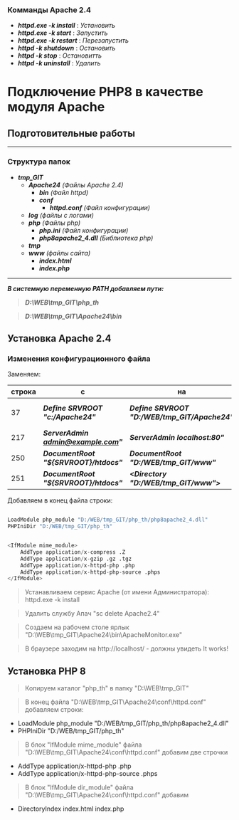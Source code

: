 ### Комманды Apache 2.4 ###
* ***httpd.exe -k install***  : _Установить_
* ***httpd.exe -k start***    : _Запустить_
* ***httpd.exe -k restart***  : _Перезапустить_
* ***httpd -k shutdown***     : _Остановить_
* ***httpd -k stop***         : _Остановитть_
* ***httpd -k uninstall***    : _Удалить_

# Подключение PHP8 в качестве модуля Apache

## Подготовительные работы
---
### Структура папок
 - ***tmp_GIT***
    - ***Apache24*** _(Файлы Apache 2.4)_
        - ***bin*** _(Файл httpd)_
        - ***conf***
            - ***httpd.conf*** _(Файл конфигурации)_
    - ***log*** _(файлы с логами)_
    - ***php*** _(Файлы php)_
        - ***php.ini*** _(Файл конфигурации)_
        - ***php8apache2_4.dll*** _(Библиотека php)_
    - ***tmp***
    - ***www*** _(файлы сайта)_
        - ***index.html***
        - ***index.php***
---

 ***В системную переменную PATH добавляем пути:***
> ***D:\WEB\tmp_GIT\php_th***

> ***D:\WEB\tmp_GIT\Apache24\bin***

## Установка Apache 2.4

### Изменения конфигурационного файла

Заменяем:

|строка|с|на|пояснение|
|-----|-----|-----|-----|
|37|***Define SRVROOT "c:/Apache24"***|***Define SRVROOT "D:/WEB/tmp_GIT/Apache24"***|_Путь папки Apache_|
|217|***ServerAdmin admin@example.com"***|***ServerAdmin localhost:80"***|_адрес сайта_|
|250|***DocumentRoot "${SRVROOT}/htdocs"***|***DocumentRoot "D:/WEB/tmp_GIT/www"***|_каталог сайта_|
|251|***DocumentRoot "${SRVROOT}/htdocs"***|***<Directory "D:/WEB/tmp_GIT/www">***|_каталог сайта_|

Добавляем в конец файла строки:

```python

LoadModule php_module "D:/WEB/tmp_GIT/php_th/php8apache2_4.dll"  
PHPIniDir "D:/WEB/tmp_GIT/php_th"

```

```python

<IfModule mime_module>
    AddType application/x-compress .Z
    AddType application/x-gzip .gz .tgz
    AddType application/x-httpd-php .php
    AddType application/x-httpd-php-source .phps
</IfModule>

```




> Устанавливаем сервис Apache (от имени Администратора): httpd.exe -k install

> Удалить службу Апач "sc delete Apache2.4"

> Создаем на рабочем столе ярлык "D:\WEB\tmp_GIT\Apache24\bin\ApacheMonitor.exe"

> В браузере заходим на http://localhost/ - должны увидеть It works!

## Установка PHP 8

> Копируем каталог "php_th" в папку "D:\WEB\tmp_GIT"

> В конец файла "D:\WEB\tmp_GIT\Apache24\conf\httpd.conf" добавляем строки:
* LoadModule php_module "D:/WEB/tmp_GIT/php_th/php8apache2_4.dll"
* PHPIniDir "D:/WEB/tmp_GIT/php_th"

> В блок "IfModule mime_module" файла "D:\WEB\tmp_GIT\Apache24\conf\httpd.conf" добавим две строчки
* AddType application/x-httpd-php .php
* AddType application/x-httpd-php-source .phps

> В блок "IfModule dir_module" файла "D:\WEB\tmp_GIT\Apache24\conf\httpd.conf" добавим 
* DirectoryIndex index.html index.php